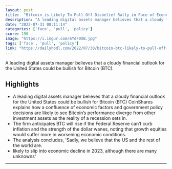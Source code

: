 ```yaml
---
layout: post
title:  "Bitcoin is Likely To Pull Off Disbelief Rally in Face of Economic Recession"
description: "A leading digital assets manager believes that a cloudy financial outlook for the United States could be bullish for Bitcoin (BTC)."
date: "2022-07-31 08:11:14"
categories: ['face', 'pull', 'policy']
score: 190
image: "https://i.imgur.com/6YdF0XB.jpg"
tags: ['face', 'pull', 'policy']
link: "https://dailyhodl.com/2022/07/30/bitcoin-btc-likely-to-pull-off-disbelief-rally-in-face-of-economic-recession-according-to-coinshares/"
---
```


A leading digital assets manager believes that a cloudy financial outlook for the United States could be bullish for Bitcoin (BTC).

## Highlights

- A leading digital assets manager believes that a cloudy financial outlook for the United States could be bullish for Bitcoin (BTC) CoinShares explains how a confluence of economic factors and government policy decisions are likely to see Bitcoin’s performance diverge from other investment assets as the reality of a recession sets in.
- The firm anticipates BTC will rise if the Federal Reserve can’t curb inflation and the strength of the dollar wanes, noting that growth equities would suffer more in worsening economic conditions.
- The analysis concludes, 'Sadly, we believe that the US and the rest of the world are.
- likely to slip into economic decline in 2023, although there are many unknowns'

---
